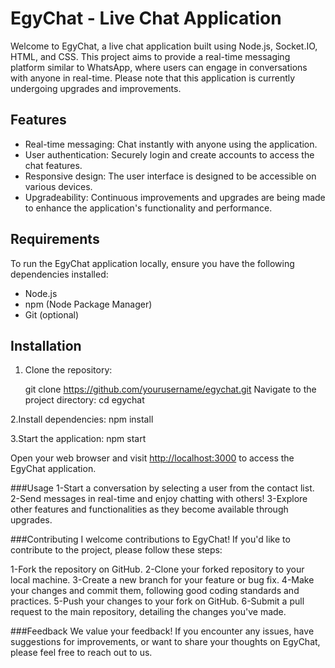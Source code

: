 # EgyChat - Live Chat Application

Welcome to EgyChat, a live chat application built using Node.js, Socket.IO, HTML, and CSS. This project aims to provide a real-time messaging platform similar to WhatsApp, where users can engage in conversations with anyone in real-time. Please note that this application is currently undergoing upgrades and improvements.

## Features

- Real-time messaging: Chat instantly with anyone using the application.
- User authentication: Securely login and create accounts to access the chat features.
- Responsive design: The user interface is designed to be accessible on various devices.
- Upgradeability: Continuous improvements and upgrades are being made to enhance the application's functionality and performance.

## Requirements

To run the EgyChat application locally, ensure you have the following dependencies installed:

- Node.js
- npm (Node Package Manager)
- Git (optional)

## Installation

1. Clone the repository:
   
   git clone https://github.com/yourusername/egychat.git
Navigate to the project directory:
cd egychat

2.Install dependencies:
npm install

3.Start the application:
npm start

Open your web browser and visit [http://localhost:3000](https://egychat.onrender.com) to access the EgyChat application.

###Usage
1-Start a conversation by selecting a user from the contact list.
2-Send messages in real-time and enjoy chatting with others!
3-Explore other features and functionalities as they become available through upgrades.

###Contributing
I welcome contributions to EgyChat! If you'd like to contribute to the project, please follow these steps:

1-Fork the repository on GitHub.
2-Clone your forked repository to your local machine.
3-Create a new branch for your feature or bug fix.
4-Make your changes and commit them, following good coding standards and practices.
5-Push your changes to your fork on GitHub.
6-Submit a pull request to the main repository, detailing the changes you've made.

###Feedback
We value your feedback! If you encounter any issues, have suggestions for improvements, or want to share your thoughts on EgyChat, please feel free to reach out to us.
